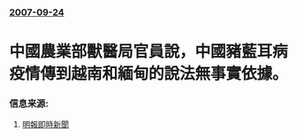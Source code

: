 ### [2007-09-24](/news/2007/09/24/index.md)

##### 
# 中國農業部獸醫局官員說，中國豬藍耳病疫情傳到越南和緬甸的說法無事實依據。




### 信息来源:

1. [明報即時新聞](https://web.archive.org/web/20071029121355/http://www.mpinews.com/htm/INews/20070924/ca11220a.htm)
